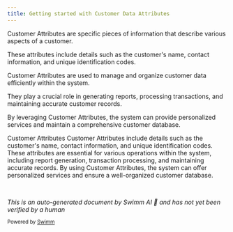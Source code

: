 ```yaml
---
title: Getting started with Customer Data Attributes
---
```

Customer Attributes are specific pieces of information that describe various aspects of a customer.

These attributes include details such as the customer's name, contact information, and unique identification codes.

Customer Attributes are used to manage and organize customer data efficiently within the system.

They play a crucial role in generating reports, processing transactions, and maintaining accurate customer records.

By leveraging Customer Attributes, the system can provide personalized services and maintain a comprehensive customer database.

Customer Attributes Customer Attributes include details such as the customer's name, contact information, and unique identification codes. These attributes are essential for various operations within the system, including report generation, transaction processing, and maintaining accurate records. By using Customer Attributes, the system can offer personalized services and ensure a well-organized customer database.

&nbsp;

*This is an auto-generated document by Swimm AI 🌊 and has not yet been verified by a human*

<SwmMeta version="3.0.0" repo-id="Z2l0aHViJTNBJTNBa2VsbG8lM0ElM0Fzd2ltbWlv" repo-name="kello"><sup>Powered by [Swimm](/)</sup></SwmMeta>
